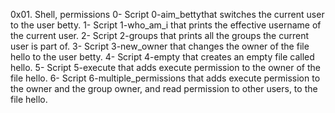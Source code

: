 0x01. Shell, permissions
0- Script 0-aim_bettythat switches the current user to the user betty.
1- Script 1-who_am_i that prints the effective username of the current user.
2- Script 2-groups that prints all the groups the current user is part of.
3- Script 3-new_owner that changes the owner of the file hello to the user betty.
4- Script 4-empty that creates an empty file called hello.
5- Script 5-execute that adds execute permission to the owner of the file hello.
6- Script 6-multiple_permissions that adds execute permission to the owner and the group owner, and read permission to other users, to the file hello.
